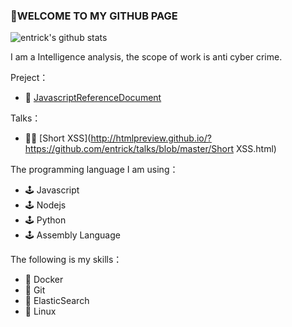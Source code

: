 ### 👋WELCOME TO MY GITHUB PAGE 

![entrick's github stats](https://github-readme-stats.vercel.app/api?username=entrick&show_icons=true&theme=dracula)

I am a Intelligence analysis, the scope of work is anti cyber crime.

Preject：

- 🔗 [JavascriptReferenceDocument](https://github.com/entrick/JavascriptReferenceDocument)

Talks：

- 🐱‍👤 [Short XSS](http://htmlpreview.github.io/?https://github.com/entrick/talks/blob/master/Short XSS.html)

The programming language I am using：

- 🕹️ Javascript
- 🕹️ Nodejs
- 🕹️ Python
- 🕹️ Assembly Language

The following is my skills：

- 💾 Docker
- 💾 Git
- 💾 ElasticSearch
- 💾 Linux
